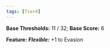 ```yaml
---
tags: [Tier4]
---
```

**Base Thresholds:** 11 / 32; **Base Score:** 6

**Feature:** ***Flexible:*** +1 to Evasion
